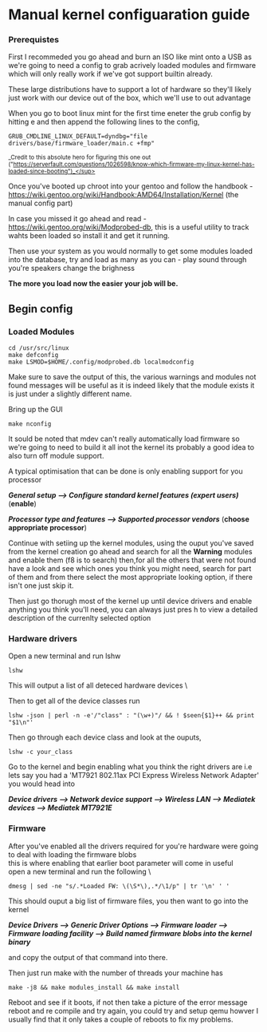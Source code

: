 # Manual kernel configuaration guide
### Prerequistes
First I recommeded you go ahead and burn an ISO like mint onto a USB as we're going to need a config to grab acrively loaded modules and firmware which will only really work if we've got support builtin already.

These large distributions have to support a lot of hardware so they'll likely just work with our device out of the box, which we'll use to out advantage

When you go to boot linux mint for the first time eneter the grub config by hitting e and then append the following lines to the config,

```
GRUB_CMDLINE_LINUX_DEFAULT=dyndbg="file drivers/base/firmware_loader/main.c +fmp"
```
<sup>_Credit to this absolute hero for figuring this one out ("https://serverfault.com/questions/1026598/know-which-firmware-my-linux-kernel-has-loaded-since-booting")_</sup>

Once you've booted up chroot into your gentoo and follow the handbook - https://wiki.gentoo.org/wiki/Handbook:AMD64/Installation/Kernel (the manual config part)

In case you missed it go ahead and read - https://wiki.gentoo.org/wiki/Modprobed-db, this is a useful utility to track wahts been loaded so install it and get it running.

Then use your system as you would normally to get some modules loaded into the database, try and load as many as you can -
play sound through you're speakers change the brighness

**The more you load now the easier your job will be.**
## Begin config
### Loaded Modules
```
cd /usr/src/linux
make defconfig
make LSMOD=$HOME/.config/modprobed.db localmodconfig
```
Make sure to save the output of this, the various warnings and modules not found messages will be useful as it is indeed likely that the module exists it is just under a slightly different name.

Bring up the GUI
```
make nconfig
```
It sould be noted that mdev can't really automatically load firmware so we're going to need to build it all inot the kernel its probably a good idea to also turn off module support.

A typical optimisation that can be done is only enabling support for you processor

_**General setup --> Configure standard kernel features (expert users)**_ (**enable**)

_**Processor type and features --> Supported processor vendors**_ (**choose appropriate processor**)


Continue with setiing up the kernel modules, using the ouput you've saved from the kernel creation go ahead and search for all the **Warning** modules and enable them (f8 is to search) then,for all the others that were not found have a look 
and see which ones you think you might need, search for part of them and from there select the most appropriate looking option, if there isn't one just skip it.

Then just go thorugh most of the kernel up until device drivers and enable anything you think you'll need, you can always just pres h to view a 
detailed description of the currenlty selected option
### Hardware drivers
Open a new terminal and run lshw
```
lshw
```
This will output a list of all deteced hardware devices \

Then to get all of the device classes run
```
lshw -json | perl -n -e'/"class" : "(\w+)"/ && ! $seen{$1}++ && print "$1\n"'
```
Then go through each device class and look at the ouputs, 
```
lshw -c your_class
```
Go to the kernel and begin enabling what you think the right drivers are i.e \
lets say you had a 'MT7921 802.11ax PCI Express Wireless Network Adapter' you would head into 

**_Device drivers --> Network device support --> Wireless LAN --> Mediatek devices --> Mediatek MT7921E_**

### Firmware
After you've enabled all the drivers required for you're hardware were going to deal with loading the firmware blobs \
this is where enabling that earlier boot parameter will come in useful \
open a new terminal and run the following \

```
dmesg | sed -ne "s/.*Loaded FW: \(\S*\),.*/\1/p" | tr '\n' ' '
```

This should ouput a big list of firmware files, you then want to go into the kernel

**_Device Drivers --> Generic Driver Options --> Firmware loader --> Firmware loading facility --> Build named firmware blobs into the kernel binary_**

and copy the output of that command into there. 

Then just run make with the number of threads your machine has 

```
make -j8 && make modules_install && make install
```

Reboot and see if it boots, if not then take a picture of the error message reboot and re compile and try again, you could try and setup qemu howver I usually find that it only takes a couple of reboots to fix my problems.
